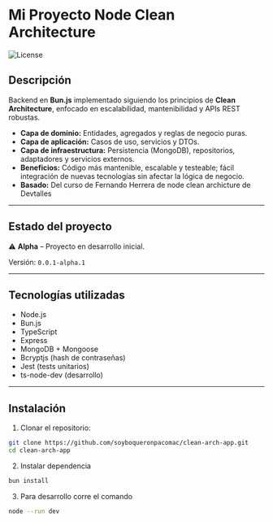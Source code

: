 # Mi Proyecto Node Clean Architecture

![License](https://img.shields.io/badge/license-MIT-green)

## Descripción

Backend en **Bun.js** implementado siguiendo los principios de **Clean Architecture**, enfocado en escalabilidad, mantenibilidad y APIs REST robustas.  

- **Capa de dominio:** Entidades, agregados y reglas de negocio puras.  
- **Capa de aplicación:** Casos de uso, servicios y DTOs.  
- **Capa de infraestructura:** Persistencia (MongoDB), repositorios, adaptadores y servicios externos.  
- **Beneficios:** Código más mantenible, escalable y testeable; fácil integración de nuevas tecnologías sin afectar la lógica de negocio.
- **Basado:** Del curso de Fernando Herrera de node clean archicture de Devtalles

---

## Estado del proyecto

⚠️ **Alpha** – Proyecto en desarrollo inicial.

Versión: `0.0.1-alpha.1`

---

## Tecnologías utilizadas

- Node.js
- Bun.js
- TypeScript
- Express
- MongoDB + Mongoose
- Bcryptjs (hash de contraseñas)
- Jest (tests unitarios)
- ts-node-dev (desarrollo)

---

## Instalación

1. Clonar el repositorio:

```bash
git clone https://github.com/soyboqueronpacomac/clean-arch-app.git
cd clean-arch-app
```

2. Instalar dependencia

```bash
bun install
```

3. Para desarrollo corre el comando

```bash
node --run dev
```